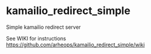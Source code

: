 # kamailio_redirect_simple
Simple kamailio redirect server

See WIKI for instructions https://github.com/arheops/kamailio_redirect_simple/wiki
